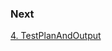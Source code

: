 ### Next

[4. TestPlanAndOutput](https://github.com/SarangNasare/BankingSystem/tree/main/04_TestPlanAndOutput)